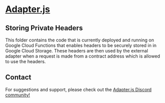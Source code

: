 # [Adapter.js](https://adapterjs.link/)

## Storing Private Headers

This folder contains the code that is currently deployed and running on Google Cloud Functions that enables headers to be securely stored in in Google Cloud Storage.  These headers are then used by the external adapter when a request is made from a contract address which is allowed to use the headers.

## Contact

For suggestions and support, please check out the [Adapter.js Discord community!](https://discord.com/invite/jpGx9tMRWa)

